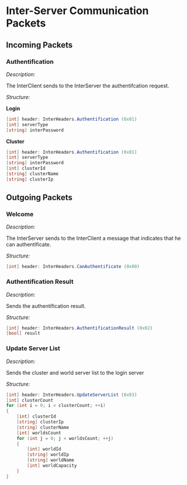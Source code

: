# Inter-Server Communication Packets

## Incoming Packets

### Authentification

_Description:_

The InterClient sends to the InterServer the authentifcation request.

_Structure:_

**Login**
```c#
[int] header: InterHeaders.Authentification (0x01)
[int] serverType
[string] interPassword
```

**Cluster**
```c#
[int] header: InterHeaders.Authentification (0x01)
[int] serverType
[string] interPassword
[int] clusterId
[string] clusterName
[string] clusterIp
```

## Outgoing Packets

### Welcome

_Description:_

The InterServer sends to the InterClient a message that indicates that he can authentificate.

_Structure:_

```c#
[int] header: InterHeaders.CanAuthentificate (0x00)
```

### Authentification Result

_Description:_

Sends the authentification result.

_Structure:_

```c#
[int] header: InterHeaders.AuthentificationResult (0x02)
[bool] result
```

### Update Server List

_Description:_

Sends the cluster and world server list to the login server

_Structure:_

```c#
[int] header: InterHeaders.UpdateServerList (0x03)
[int] clusterCount
for (int i = 0; i < clusterCount; ++i)
{
    [int] clusterId
    [string] clusterIp
    [string] clusterName
    [int] worldsCount
    for (int j = 0; j < worldsCount; ++j)
    {
        [int] worldId
        [string] worldIp
        [string] worldName
        [int] worldCapacity
    }
}
```